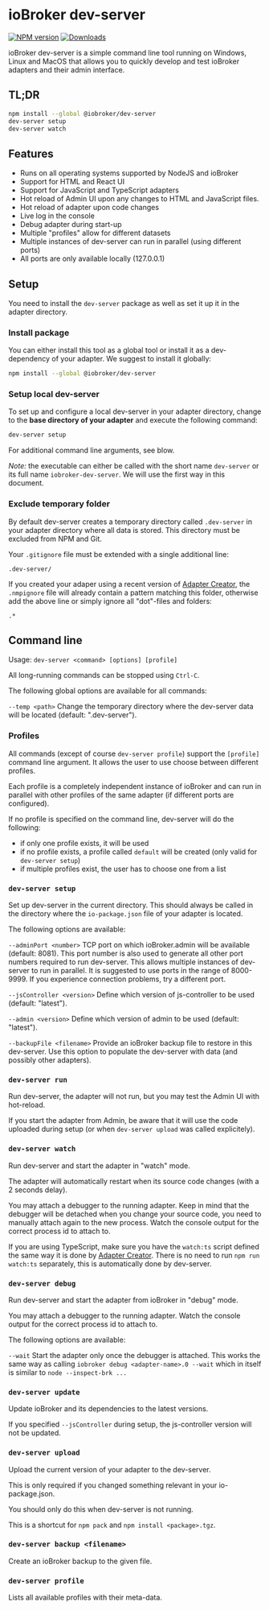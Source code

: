 # ioBroker dev-server

[![NPM version](https://img.shields.io/npm/v/@iobroker/dev-server.svg)](https://www.npmjs.com/package/@iobroker/dev-server)
[![Downloads](https://img.shields.io/npm/dm/@iobroker/dev-server.svg)](https://www.npmjs.com/package/@iobroker/dev-server)

ioBroker dev-server is a simple command line tool running on Windows, Linux and MacOS that allows you to quickly develop and test ioBroker adapters and their admin interface.

## TL;DR

```bash
npm install --global @iobroker/dev-server
dev-server setup
dev-server watch
```

## Features

- Runs on all operating systems supported by NodeJS and ioBroker
- Support for HTML and React UI
- Support for JavaScript and TypeScript adapters
- Hot reload of Admin UI upon any changes to HTML and JavaScript files.
- Hot reload of adapter upon code changes
- Live log in the console
- Debug adapter during start-up
- Multiple "profiles" allow for different datasets
- Multiple instances of dev-server can run in parallel (using different ports)
- All ports are only available locally (127.0.0.1)

## Setup

You need to install the `dev-server` package as well as set it up it in the adapter directory.

### Install package

You can either install this tool as a global tool or install it as a dev-dependency of your adapter. We suggest to install it globally:

```bash
npm install --global @iobroker/dev-server
```

### Setup local dev-server

To set up and configure a local dev-server in your adapter directory, change to the **base directory of your adapter** and execute the following command:

```bash
dev-server setup
```

For additional command line arguments, see blow.

_Note:_ the executable can either be called with the short name `dev-server` or its full name `iobroker-dev-server`. We will use the first way in this document.

### Exclude temporary folder

By default dev-server creates a temporary directory called `.dev-server` in your adapter directory where all data is stored. This directory must be excluded from NPM and Git.

Your `.gitignore` file must be extended with a single additional line:

```text
.dev-server/
```

If you created your adaper using a recent version of [Adapter Creator](https://github.com/ioBroker/create-adapter), the `.nmpignore` file will already contain a pattern matching this folder, otherwise add the above line or simply ignore all "dot"-files and folders:

```text
.*
```

## Command line

Usage: `dev-server <command> [options] [profile]`

All long-running commands can be stopped using `Ctrl-C`.

The following global options are available for all commands:

`--temp <path>` Change the temporary directory where the dev-server data will be located (default: ".dev-server").

### Profiles

All commands (except of course `dev-server profile`) support the `[profile]` command line argument. It allows the user to use choose between different profiles.

Each profile is a completely independent instance of ioBroker and can run in parallel with other profiles of the same adapter (if different ports are configured).

If no profile is specified on the command line, dev-server will do the following:

- if only one profile exists, it will be used
- if no profile exists, a profile called `default` will be created (only valid for `dev-server setup`)
- if multiple profiles exist, the user has to choose one from a list

### `dev-server setup`

Set up dev-server in the current directory. This should always be called in the directory where the `io-package.json` file of your adapter is located.

The following options are available:

`--adminPort <number>` TCP port on which ioBroker.admin will be available (default: 8081). This port number is also used to generate all other port numbers required to run dev-server. This allows multiple instances of dev-server to run in parallel. It is suggested to use ports in the range of 8000-9999. If you experience connection problems, try a different port.

`--jsController <version>` Define which version of js-controller to be used (default: "latest").

`--admin <version>` Define which version of admin to be used (default: "latest").

`--backupFile <filename>` Provide an ioBroker backup file to restore in this dev-server. Use this option to populate the dev-server with data (and possibly other adapters).

### `dev-server run`

Run dev-server, the adapter will not run, but you may test the Admin UI with hot-reload.

If you start the adapter from Admin, be aware that it will use the code uploaded during setup (or when `dev-server upload` was called explicitely).

### `dev-server watch`

Run dev-server and start the adapter in "watch" mode.

The adapter will automatically restart when its source code changes (with a 2 seconds delay).

You may attach a debugger to the running adapter. Keep in mind that the debugger will be detached when you change your source code, you need to manually attach again to the new process. Watch the console output for the correct process id to attach to.

If you are using TypeScript, make sure you have the `watch:ts` script defined the same way it is done by [Adapter Creator](https://github.com/ioBroker/create-adapter). There is no need to run `npm run watch:ts` separately, this is automatically done by dev-server.

### `dev-server debug`

Run dev-server and start the adapter from ioBroker in "debug" mode.

You may attach a debugger to the running adapter. Watch the console output for the correct process id to attach to.

The following options are available:

`--wait` Start the adapter only once the debugger is attached. This works the same way as calling `iobroker debug <adapter-name>.0 --wait` which in itself is similar to `node --inspect-brk ...`

### `dev-server update`

Update ioBroker and its dependencies to the latest versions.

If you specified `--jsController` during setup, the js-controller version will not be updated.

### `dev-server upload`

Upload the current version of your adapter to the dev-server.

This is only required if you changed something relevant in your io-package.json.

You should only do this when dev-server is not running.

This is a shortcut for `npm pack` and `npm install <package>.tgz`.

### `dev-server backup <filename>`

Create an ioBroker backup to the given file.

### `dev-server profile`

Lists all available profiles with their meta-data.
